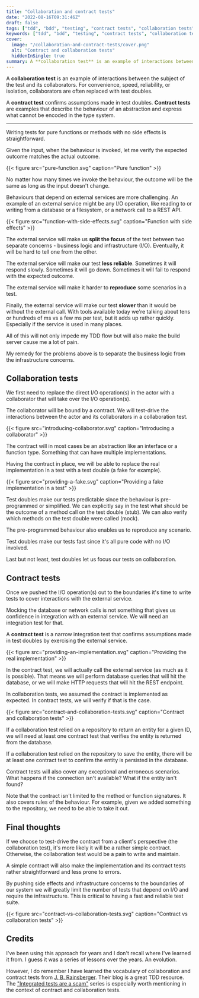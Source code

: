 ```yaml
---
title: "Collaboration and contract tests"
date: "2022-08-16T09:31:46Z"
draft: false
tags: ["tdd", "bdd", "testing", "contract tests", "collaboration tests"]
keywords: ["tdd", "bdd", "testing", "contract tests", "collaboration tests"]
cover:
  image: "/collaboration-and-contract-tests/cover.png"
  alt: "Contract and collaboration tests"
  hiddenInSingle: true
summary: A **collaboration test** is an example of interactions between the subject of the test and its collaborators often replaced with test doubles. A **contract test** confirms assumptions made in test doubles.
---
```


A **collaboration test** is an example of interactions between the subject of the test and its collaborators.
For convenience, speed, reliability, or isolation, collaborators are often replaced with test doubles.

A **contract test** confirms assumptions made in test doubles.
**Contract tests** are examples that describe the behaviour of an abstraction
and express what cannot be encoded in the type system.

----------------------------------

Writing tests for pure functions or methods with no side effects is straightforward.

Given the input, when the behaviour is invoked, let me verify the expected outcome matches the actual outcome.

{{< figure src="pure-function.svg" caption="Pure function" >}}

No matter how many times we invoke the behaviour, the outcome will be the same as long as the input doesn't change.

Behaviours that depend on external services are more challenging. An example of an external service might be any I/O operation, like reading to or writing from a database or a filesystem, or a network call to a REST API.

{{< figure src="function-with-side-effects.svg" caption="Function with side effects" >}}

The external service will make us **split the focus** of the test between two separate concerns - business logic and infrastructure (I/O). Eventually, it will be hard to tell one from the other.

The external service will make our test **less reliable**. Sometimes it will respond slowly. Sometimes it will go down. Sometimes it will fail to respond with the expected outcome.

The external service will make it harder to **reproduce** some scenarios in a test.

Finally, the external service will make our test **slower** than it would be without the external call. With tools available today we're talking about tens or hundreds of ms vs a few ms per test, but it adds up rather quickly. Especially if the service is used in many places.

All of this will not only impede my TDD flow but will also make the build server cause me a lot of pain.

My remedy for the problems above is to separate the business logic from the infrastructure concerns.

## Collaboration tests

We first need to replace the direct I/O operation(s) in the actor with a collaborator that will take over the I/O operation(s).

The collaborator will be bound by a contract. We will test-drive the interactions between the actor and its collaborators in a collaboration test.

{{< figure src="introducing-collaborator.svg" caption="Introducing a collaborator" >}}

The contract will in most cases be an abstraction like an interface or a function type. Something that can have multiple implementations.

Having the contract in place, we will be able to replace the real implementation in a test with a test double (a fake for example).

{{< figure src="providing-a-fake.svg" caption="Providing a fake implementation in a test" >}}

Test doubles make our tests predictable since the behaviour is pre-programmed or simplified. We can explicitly say in the test what should be the outcome of a method call on the test double (stub). We can also verify which methods on the test double were called (mock).

The pre-programmed behaviour also enables us to reproduce any scenario.

Test doubles make our tests fast since it's all pure code with no I/O involved.

Last but not least, test doubles let us focus our tests on collaboration.

## Contract tests

Once we pushed the I/O operation(s) out to the boundaries it's time to write tests to cover interactions with the external service.

Mocking the database or network calls is not something that gives us confidence in integration with an external service. We will need an integration test for that.

A **contract test** is a narrow integration test that confirms assumptions made in test doubles by exercising the external service.

{{< figure src="providing-an-implementation.svg" caption="Providing the real implementation" >}}

In the contract test, we will actually call the external service (as much as it is possible). That means we will perform database queries that will hit the database, or we will make HTTP requests that will hit the REST endpoint.

In collaboration tests, we assumed the contract is implemented as expected. In contract tests, we will verify if that is the case.

{{< figure src="contract-and-collaboration-tests.svg" caption="Contract and collaboration tests" >}}

If a collaboration test relied on a repository to return an entity for a given ID, we will need at least one contract test that verifies the entity is returned from the database.

If a collaboration test relied on the repository to save the entity, there will be at least one contract test to confirm the entity is persisted in the database.

Contract tests will also cover any exceptional and erroneous scenarios. What happens if the connection isn't available? What if the entity isn't found?

Note that the contract isn't limited to the method or function signatures. It also covers rules of the behaviour. For example, given we added something to the repository, we need to be able to take it out.

## Final thoughts

If we choose to test-drive the contract from a client's perspective (the collaboration test), it's more likely it will be a rather simple contract. Otherwise, the collaboration test would be a pain to write and maintain.

A simple contract will also make the implementation and its contract tests rather straightforward and less prone to errors.

By pushing side effects and infrastructure concerns to the boundaries of our system we will greatly limit the number of tests that depend on I/O and require the infrastructure. This is critical to having a fast and reliable test suite.

{{< figure src="contract-vs-collaboration-tests.svg" caption="Contract vs collaboration tests" >}}

## Credits

I've been using this approach for years and I don't recall where I've learned it from. I guess it was a series of lessons over the years. An evolution.

However, I do remember I have learned the vocabulary of collaboration and contract tests from [J. B. Rainsberger](https://www.jbrains.ca/). Their blog is a great TDD resource. The ["Integrated tests are a scam"](https://blog.thecodewhisperer.com/series#integrated-tests-are-a-scam) series is especially worth mentioning in the context of contract and collaboration tests.

<!-- https://excalidraw.com/#json=gZa8rSCMjWXFdVa3kaLpz,prmQ3Ninf2tQbd_Ui0370g -->
